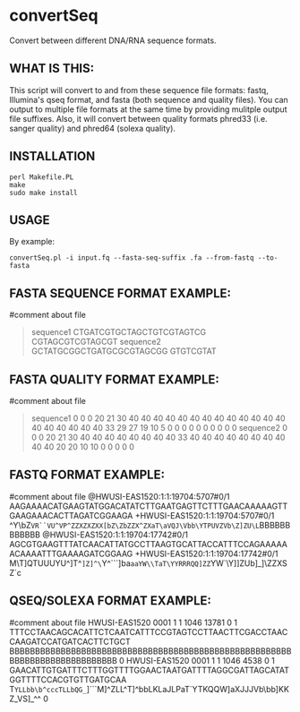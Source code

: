 # convertSeq

Convert between different DNA/RNA sequence formats.

## WHAT IS THIS:

This script will convert to and from these sequence file formats: fastq, Illumina's qseq format, and fasta (both sequence and quality files).  You can output to multiple file formats at the same time by providing mulitple output file suffixes.  Also, it will convert between quality formats phred33 (i.e. sanger quality) and phred64 (solexa quality).

## INSTALLATION

    perl Makefile.PL
    make
    sudo make install

## USAGE

By example:

    convertSeq.pl -i input.fq --fasta-seq-suffix .fa --from-fastq --to-fasta

## FASTA SEQUENCE FORMAT EXAMPLE:

\#comment about file
>sequence1
CTGATCGTGCTAGCTGTCGTAGTCG
CGTAGCGTCGTAGCGT
>sequence2
GCTATGCGGCTGATGCGCGTAGCGG
GTGTCGTAT

## FASTA QUALITY FORMAT EXAMPLE:

\#comment about file
>sequence1
0 0 0 20 21 30 40 40 40 40 40 40 40 40 40 40 40 40 40 40 40 40 40 40 40
33 29 27 19 10 5 0 0 0 0 0 0 0 0 0 0
>sequence2
0 0 0 20 21 30 40 40 40 40 40 40 40 40 33 40 40 40 40 40 40 40 40 40 40
20 20 10 10 0 0 0 0 0

## FASTQ FORMAT EXAMPLE:

\#comment about file
@HWUSI-EAS1520:1:1:19704:5707#0/1
AAGAAAACATGAAGTATGGACATATCTTGAATGAGTTCTTTGAACAAAAAGTTGAAGAAACACTTAGATCGGAAGA
+HWUSI-EAS1520:1:1:19704:5707#0/1
^Y\bZ`VR``VU^VP^ZZXZXZXX[bZ\ZbZZX^ZXaT\aVQJ\Vbb\YTPUVZVb\Z]ZU\L`BBBBBBBBBBBB
@HWUSI-EAS1520:1:1:19704:17742#0/1
AGCGTGAAGTTTATCAACATTATGCCTTAAGTGCATTACCATTTCCAGAAAAAACAAAATTTGAAAAGATCGGAAG
+HWUSI-EAS1520:1:1:19704:17742#0/1
M\T\]QTUUUYU\^]T^`]Z]^\`Y^```]ba`aaYW\\TaT\YYRRRQQ]ZZ`YW\`\Y]]ZUb]_]\ZZXSZ`c

## QSEQ/SOLEXA FORMAT EXAMPLE:

\#comment about file
HWUSI-EAS1520	0001	1	1	1046	13781	0	1	TTTCCTAACAGCACATTCTCAATCATTTCCGTAGTCCTTAACTTCGACCTAACCAAGATCCATGATCACTTCTGCT	BBBBBBBBBBBBBBBBBBBBBBBBBBBBBBBBBBBBBBBBBBBBBBBBBBBBBBBBBBBBBBBBBBBBBBBBBBBB	0
HWUSI-EAS1520	0001	1	1	1046	4538	0	1	GAACATTGTGATTTCTTTGGTTTTGGAACTAATGATTTTAGGCGATTAGCATATGGTTTTCCACGTGTTGATGCAA	T`YLLbb\b^cccTLLbQG_`]```M\]^ZLL^T]^bbLKLaJLPaT`YTKQQW]aXJJJVb\bb]KKZ_VS]_^^	0

